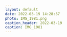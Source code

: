 ```yaml
---
layout: default
date: 2022-03-19 14:28:57
photo: IMG_1981.png
caption_header: 2022-03-19
caption: IMG_1981
---
```


